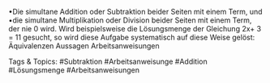 •Die simultane Addition oder Subtraktion beider Seiten mit einem Term, und
•die simultane Multiplikation oder Division beider Seiten mit einem Term, der nie 0 wird.
Wird beispielsweise die Lösungsmenge der Gleichung 2x+ 3 = 11 gesucht, so wird diese Aufgabe
systematisch auf diese Weise gelöst:
Äquivalenzen Aussagen Arbeitsanweisungen

   Tags & Topics:
   #Subtraktion
   #Arbeitsanweisunge
   #Addition
   #Lösungsmenge
   #Arbeitsanweisungen